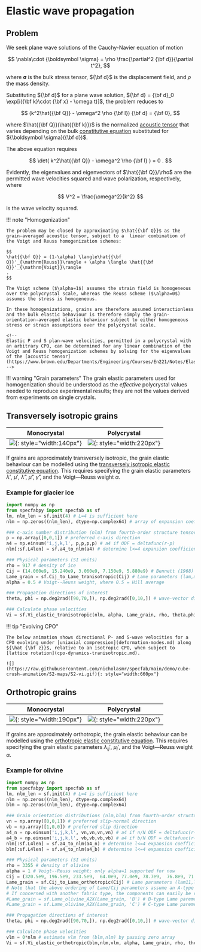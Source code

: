 # Elastic wave propagation

## Problem

We seek plane wave solutions of the Cauchy-Navier equation of motion

$$
\nabla\cdot {\boldsymbol \sigma} = \rho \frac{\partial^2 {\bf d}}{\partial t^2},
$$

where ${\boldsymbol \sigma}$ is the bulk stress tensor, ${\bf d}$ is the displacement field, and $\rho$ the mass density.

Substituting ${\bf d}$ for a plane wave solution, ${\bf d} = {\bf d}_0 \exp[i({\bf k}\cdot {\bf x} - \omega t)]$, the problem reduces to

$$
(k^2\hat{{\bf Q}} - \omega^2 \rho {\bf I}) {\bf d} = {\bf 0},
$$

where $\hat{{\bf Q}}(\hat{{\bf k}})$ is the normalized [acoustic tensor](https://www.brown.edu/Departments/Engineering/Courses/En221/Notes/Elasticity/Elasticity.htm) that varies depending on the bulk [constitutive equation](constitutive-elastic.md) substituted for ${\boldsymbol \sigma}({\bf d})$.

The above equation requires 

$$
\det( k^2\hat{{\bf Q}} - \omega^2 \rho {\bf I} ) = 0
.
$$

Evidently, the eigenvalues and eigenvectors of $\hat{{\bf Q}}/\rho$ are the permitted wave velocities squared and wave polarization, respectively, where 

$$
V^2 = \frac{\omega^2}{k^2}
$$

is the wave velocity squared.

!!! note "Homogenization"

    The problem may be closed by approximating $\hat{{\bf Q}}$ as the grain-averaged acoustic tensor, subject to a  linear combination of the Voigt and Reuss homogenization schemes:

    $$
    \hat{{\bf Q}} = (1-\alpha) \langle\hat{{\bf Q}}'_{\mathrm{Reuss}}\rangle + \alpha \langle \hat{{\bf Q}}'_{\mathrm{Voigt}}\rangle
    .
    $$    

    The Voigt scheme ($\alpha=1$) assumes the strain field is homogeneous over the polycrystal scale, whereas the Reuss scheme ($\alpha=0$) assumes the stress is homogeneous.

    In these homogenizations, grains are therefore assumed interactionless and the bulk elastic behaviour is therefore simply the grain-orientation-averaged elastic behaviour subject to either homogeneous stress or strain assumptions over the polycrystal scale.

    <!--    
    Elastic P and S plan-wave velocities, permitted in a polycrystal with an arbitrary CPO, can be determined for any linear combination of the Voigt and Reuss homogenization schemes by solving for the eigenvalues of the [acoustic tensor](https://www.brown.edu/Departments/Engineering/Courses/En221/Notes/Elasticity/Elasticity.htm):
    -->
    

!!! warning "Grain parameters" 
    The grain elastic parameters used for homogenization should be understood as the *effective* polycrystal values needed to reproduce experimental results; they are not the values derived from experiments on single crystals.

## Transversely isotropic grains

| Monocrystal | Polycrystal |
| :-: | :-: |
| ![](https://raw.githubusercontent.com/nicholasmr/specfab/main/images/tranisotropic/tranisotropic-elastic-monocrystal.png){: style="width:140px"} | ![](https://raw.githubusercontent.com/nicholasmr/specfab/main/images/tranisotropic/polycrystal.png){: style="width:220px"} |

If grains are approximately transversely isotropic, the grain elastic behaviour can be modelled using the [transversely isotropic elastic constitutive equation](constitutive-elastic.md).
This requires specifying the grain elastic parameters $\lambda'$, $\mu'$, $\hat{\lambda}'$, $\hat{\mu}'$, $\hat{\gamma}'$, and the Voigt&mdash;Reuss weight $\alpha$.

### Example for glacier ice

```python
import numpy as np
from specfabpy import specfab as sf
lm, nlm_len = sf.init(4) # L=4 is sufficient here
nlm = np.zeros((nlm_len), dtype=np.complex64) # array of expansion coefficients

### c-axis number distribution (nlm) from fourth-order structure tensor (a4)
p = np.array([0,0,1]) # preferred c-axis direction
a4 = np.einsum('i,j,k,l', p,p,p,p) # a4 if ODF = deltafunc(r-p) 
nlm[:sf.L4len] = sf.a4_to_nlm(a4) # determine l<=4 expansion coefficients of ODF

### Physical parameters (SI units)
rho = 917 # density of ice
Cij = (14.060e9, 15.240e9, 3.060e9, 7.150e9, 5.880e9) # Bennett (1968) parameters (C11,C33,C55,C12,C13)
Lame_grain = sf.Cij_to_Lame_tranisotropic(Cij) # Lame parameters (lam,mu,Elam,Emu,Egam)
alpha = 0.5 # Voigt--Reuss weight, where 0.5 = Hill average

### Propagation directions of interest
theta, phi = np.deg2rad([90,70,]), np.deg2rad([0,10,]) # wave-vector directions (theta is colatitude, phi is longitude)

### Calculate phase velocities
Vi = sf.Vi_elastic_tranisotropic(nlm, alpha, Lame_grain, rho, theta,phi) # phase velocities are V_S1=vi[0,:], V_S2=vi[1,:], V_P=vi[2,:]
```

!!! tip "Evolving CPO"

    The below animation shows directional P- and S-wave velocities for a CPO evolving under [uniaxial compression](deformation-modes.md) along ${\hat {\bf z}}$, relative to an isotropic CPO, when subject to [lattice rotation](cpo-dynamics-tranisotropic.md).

    ![](https://raw.githubusercontent.com/nicholasmr/specfab/main/demo/cube-crush-animation/S2-maps/S2-vi.gif){: style="width:660px"}

## Orthotropic grains

| Monocrystal | Polycrystal |
| :-: | :-: |
| ![](https://raw.githubusercontent.com/nicholasmr/specfab/main/images/orthotropic/orthotropic-elastic-monocrystal.png){: style="width:190px"} | ![](https://raw.githubusercontent.com/nicholasmr/specfab/main/images/orthotropic/polycrystal.png){: style="width:220px"} |

If grains are approximately orthotropic, the grain elastic behaviour can be modelled using the [orthotropic elastic constitutive equation](constitutive-elastic.md).
This requires specifying the grain elastic parameters $\lambda_{ij}'$, $\mu_{i}'$, and the Voigt&mdash;Reuss weight $\alpha$.

### Example for olivine

```python
import numpy as np
from specfabpy import specfab as sf
lm, nlm_len = sf.init(4) # L=4 is sufficient here
nlm = np.zeros((nlm_len), dtype=np.complex64) 
blm = np.zeros((nlm_len), dtype=np.complex64) 

### Grain orientation distributions (nlm,blm) from fourth-order structure tensors
vn = np.array([0,0,1]) # preferred slip-normal direction
vb = np.array([1,0,0]) # preferred slip direction
a4_n = np.einsum('i,j,k,l', vn,vn,vn,vn) # a4 if n/N ODF = deltafunc(r-vn) 
a4_b = np.einsum('i,j,k,l', vb,vb,vb,vb) # a4 if b/N ODF = deltafunc(r-vb) 
nlm[:sf.L4len] = sf.a4_to_nlm(a4_n) # determine l<=4 expansion coefficients of ODF
blm[:sf.L4len] = sf.a4_to_nlm(a4_b) # determine l<=4 expansion coefficients of ODF

### Physical parameters (SI units)
rho = 3355 # density of olivine
alpha = 1 # Voigt--Reuss weight; only alpha=1 supported for now
Cij = (320.5e9, 196.5e9, 233.5e9,  64.0e9, 77.0e9, 78.7e9,  76.8e9, 71.6e9, 68.15e9) # Abramson (1997) parameters (C11,C22,C33,C44,C55,C66,C23,C13,C12)
Lame_grain = sf.Cij_to_Lame_orthotropic(Cij) # Lame parameters (lam11,lam22,lam33, lam23,lam13,lam12, mu1,mu2,mu3)
# Note that the above ordering of Lame/Cij parameters assume an A-type fabric; that is, (blm,nlm,vlm) refer to the distibutions of (m1',m2',m3') axes, respectively.
# If concerned with another fabric type, the components can easily be re-ordered:
#Lame_grain = sf.Lame_olivine_A2X(Lame_grain, 'B') # B-type Lame paremeters
#Lame_grain = sf.Lame_olivine_A2X(Lame_grain, 'C') # C-type Lame paremeters

### Propagation directions of interest
theta, phi = np.deg2rad([90,70,]), np.deg2rad([0,10,]) # wave-vector directions (theta is colatitude, phi is longitude)

### Calculate phase velocities
vlm = 0*nlm # estimate vlm from (blm,nlm) by passing zero array
Vi = sf.Vi_elastic_orthotropic(blm,nlm,vlm, alpha, Lame_grain, rho, theta,phi) # phase velocities are V_S1=vi[0,:], V_S2=vi[1,:], V_P=vi[2,:]
```

